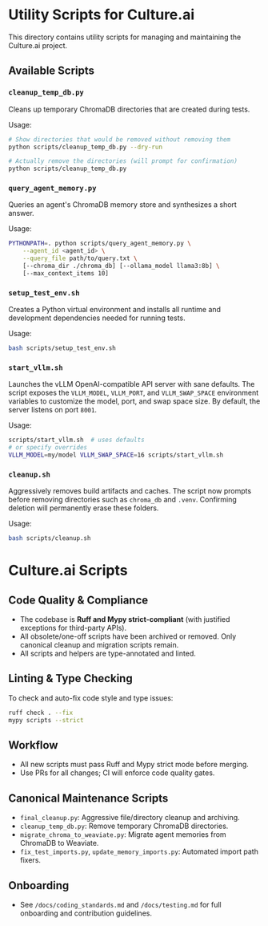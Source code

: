 # Utility Scripts for Culture.ai

This directory contains utility scripts for managing and maintaining the Culture.ai project.

## Available Scripts

### `cleanup_temp_db.py`

Cleans up temporary ChromaDB directories that are created during tests.

Usage:
```bash
# Show directories that would be removed without removing them
python scripts/cleanup_temp_db.py --dry-run

# Actually remove the directories (will prompt for confirmation)
python scripts/cleanup_temp_db.py
```

### `query_agent_memory.py`

Queries an agent's ChromaDB memory store and synthesizes a short answer.

Usage:
```bash
PYTHONPATH=. python scripts/query_agent_memory.py \
    --agent_id <agent_id> \
    --query_file path/to/query.txt \
    [--chroma_dir ./chroma_db] [--ollama_model llama3:8b] \
    [--max_context_items 10]
```

### `setup_test_env.sh`

Creates a Python virtual environment and installs all runtime and development
dependencies needed for running tests.

Usage:
```bash
bash scripts/setup_test_env.sh
```

### `start_vllm.sh`

Launches the vLLM OpenAI-compatible API server with sane defaults. The script
exposes the `VLLM_MODEL`, `VLLM_PORT`, and `VLLM_SWAP_SPACE` environment
variables to customize the model, port, and swap space size. By default, the
server listens on port `8001`.

Usage:
```bash
scripts/start_vllm.sh  # uses defaults
# or specify overrides
VLLM_MODEL=my/model VLLM_SWAP_SPACE=16 scripts/start_vllm.sh
```

### `cleanup.sh`

Aggressively removes build artifacts and caches. The script now prompts before
removing directories such as `chroma_db` and `.venv`. Confirming deletion will
permanently erase these folders.

Usage:
```bash
bash scripts/cleanup.sh
```

# Culture.ai Scripts

## Code Quality & Compliance
- The codebase is **Ruff and Mypy strict-compliant** (with justified exceptions for third-party APIs).
- All obsolete/one-off scripts have been archived or removed. Only canonical cleanup and migration scripts remain.
- All scripts and helpers are type-annotated and linted.

## Linting & Type Checking
To check and auto-fix code style and type issues:

```sh
ruff check . --fix
mypy scripts --strict
```

## Workflow
- All new scripts must pass Ruff and Mypy strict mode before merging.
- Use PRs for all changes; CI will enforce code quality gates.

## Canonical Maintenance Scripts
- `final_cleanup.py`: Aggressive file/directory cleanup and archiving.
- `cleanup_temp_db.py`: Remove temporary ChromaDB directories.
- `migrate_chroma_to_weaviate.py`: Migrate agent memories from ChromaDB to Weaviate.
- `fix_test_imports.py`, `update_memory_imports.py`: Automated import path fixers.

## Onboarding
- See `/docs/coding_standards.md` and `/docs/testing.md` for full onboarding and contribution guidelines. 
